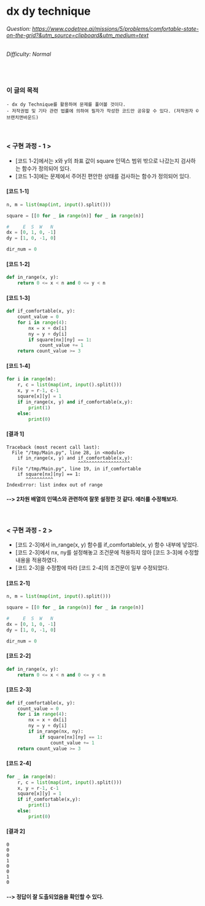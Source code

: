 # dx dy technique
###### Question: https://www.codetree.ai/missions/5/problems/comfortable-state-on-the-grid?&utm_source=clipboard&utm_medium=text
###### Difficulty: Normal
<br/>

### 이 글의 목적
    - dx dy Technique를 활용하여 문제를 풀어볼 것이다.
    - 저작권법 및 기타 관련 법률에 의하여 필자가 작성한 코드만 공유할 수 있다. (저작권자 © 브랜치앤바운드)
<br/>

### < 구현 과정 - 1 >
- [코드 1-2]에서는 x와 y의 좌표 값이 square 인덱스 범위 밖으로 나갔는지 검사하는 함수가 정의되어 있다.
- [코드 1-3]에는 문제에서 주어진 편안한 상태를 검사하는 함수가 정의되어 있다. 
#### [코드 1-1]
```python
n, m = list(map(int, input().split()))

square = [[0 for _ in range(n)] for _ in range(n)]

#     E  S  W   N
dx = [0, 1, 0, -1]
dy = [1, 0, -1, 0]

dir_num = 0
```
#### [코드 1-2]
```python
def in_range(x, y):
    return 0 <= x < n and 0 <= y < n
```
#### [코드 1-3]
```python
def if_comfortable(x, y):
    count_value = 0
    for i in range(4):
        nx = x + dx[i]
        ny = y + dy[i]
        if square[nx][ny] == 1:
            count_value += 1
    return count_value >= 3
```
#### [코드 1-4]
```python
for i in range(m):
    r, c = list(map(int, input().split()))
    x, y = r-1, c-1
    square[x][y] = 1
    if in_range(x, y) and if_comfortable(x,y):
        print(1)
    else:
        print(0) 
```
#### [결과 1]
```plaintext
Traceback (most recent call last):
  File "/tmp/Main.py", line 28, in <module>
    if in_range(x, y) and if_comfortable(x,y):
                          ^^^^^^^^^^^^^^^^^^^
  File "/tmp/Main.py", line 19, in if_comfortable
    if square[nx][ny] == 1:
       ^^^^^^^^^^
IndexError: list index out of range
```
#### --> 2차원 배열의 인덱스와 관련하여 잘못 설정한 것 같다. 에러를 수정해보자.
<br/>

### < 구현 과정 - 2 >
- [코드 2-3]에서 in_range(x, y) 함수를 if_comfortable(x, y) 함수 내부에 넣었다.
- [코드 2-3]에서 nx, ny를 설정해놓고 조건문에 적용하지 않아 [코드 3-3]에 수정할 내용을 적용하였다.
- [코드 2-3]을 수정함에 따라 [코드 2-4]의 조건문이 일부 수정되었다.
#### [코드 2-1]
```python
n, m = list(map(int, input().split()))

square = [[0 for _ in range(n)] for _ in range(n)]

#     E  S  W   N
dx = [0, 1, 0, -1]
dy = [1, 0, -1, 0]

dir_num = 0
```
#### [코드 2-2]
```python
def in_range(x, y):
    return 0 <= x < n and 0 <= y < n
```
#### [코드 2-3]
```python
def if_comfortable(x, y):
    count_value = 0
    for i in range(4):
        nx = x + dx[i]
        ny = y + dy[i]
        if in_range(nx, ny):
            if square[nx][ny] == 1:
                count_value += 1
    return count_value >= 3
```
#### [코드 2-4]
```python
for _ in range(m):
    r, c = list(map(int, input().split()))
    x, y = r-1, c-1
    square[x][y] = 1
    if if_comfortable(x,y):
        print(1)
    else:
        print(0) 
```
#### [결과 2]
```plaintext
0
0
0
1
0
0
1
0
```
#### --> 정답이 잘 도출되었음을 확인할 수 있다.
